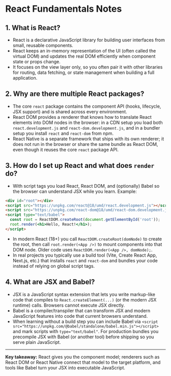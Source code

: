 # React Fundamentals Notes

## 1. What is React?
- React is a declarative JavaScript library for building user interfaces from small, reusable components.
- React keeps an in-memory representation of the UI (often called the virtual DOM) and updates the real DOM efficiently when component state or props change.
- It focuses on the view layer only, so you often pair it with other libraries for routing, data fetching, or state management when building a full application.

## 2. Why are there multiple React packages?
- The core `react` package contains the component API (hooks, lifecycle, JSX support) and is shared across every environment.
- React DOM provides a renderer that knows how to translate React elements into DOM nodes in the browser: in a CDN setup you load both `react.development.js` and `react-dom.development.js`, and in a bundler setup you install `react` and `react-dom` from npm.
- React Native is a separate framework that ships with its own renderer; it does not run in the browser or share the same bundle as React DOM, even though it reuses the core `react` package API.

## 3. How do I set up React and what does `render` do?
- With script tags you load React, React DOM, and (optionally) Babel so the browser can understand JSX while you learn. Example:

```html
<div id="root"></div>
<script src="https://unpkg.com/react@18/umd/react.development.js"></script>
<script src="https://unpkg.com/react-dom@18/umd/react-dom.development.js"></script>
<script type="text/babel">
  const root = ReactDOM.createRoot(document.getElementById('root'));
  root.render(<h1>Hello, React!</h1>);
</script>
```
- In modern React (18+) you call `ReactDOM.createRoot(domNode)` to create the root, then call `root.render(<App />)` to mount components into that DOM node. Older code uses `ReactDOM.render(<App />, domNode);`.
- In real projects you typically use a build tool (Vite, Create React App, Next.js, etc.) that installs `react` and `react-dom` and bundles your code instead of relying on global script tags.

## 4. What are JSX and Babel?
- JSX is a JavaScript syntax extension that lets you write markup-like code that compiles to `React.createElement(...)` (or the modern JSX runtime) calls. Browsers cannot execute JSX directly.
- Babel is a compiler/transpiler that can transform JSX and modern JavaScript features into code that current browsers understand.
- When learning without a build step you can include Babel via `<script src="https://unpkg.com/@babel/standalone/babel.min.js"></script>` and mark scripts with `type="text/babel"`. For production bundles you precompile JSX with Babel (or another tool) before shipping so you serve plain JavaScript.

---

**Key takeaway:** React gives you the component model; renderers such as React DOM or React Native connect that model to the target platform, and tools like Babel turn your JSX into executable JavaScript.